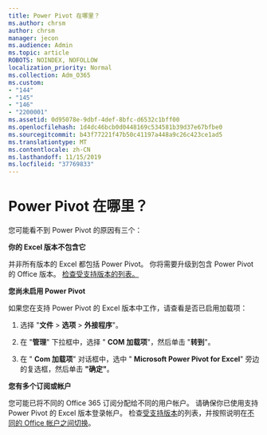 ```yaml
---
title: Power Pivot 在哪里？
ms.author: chrsm
author: chrsm
manager: jecon
ms.audience: Admin
ms.topic: article
ROBOTS: NOINDEX, NOFOLLOW
localization_priority: Normal
ms.collection: Adm_O365
ms.custom:
- "144"
- "145"
- "146"
- "2200001"
ms.assetid: 0d95078e-9dbf-4def-8bfc-d6532c1bff00
ms.openlocfilehash: 1d4dc46bcb0d0448169c534581b39d37e67bfbe0
ms.sourcegitcommit: b43f77221f47b50c41197a448a9c26c423ce1ad5
ms.translationtype: MT
ms.contentlocale: zh-CN
ms.lasthandoff: 11/15/2019
ms.locfileid: "37769833"
---
```

# <a name="where-is-power-pivot"></a>Power Pivot 在哪里？

您可能看不到 Power Pivot 的原因有三个：
  
**你的 Excel 版本不包含它**
  
并非所有版本的 Excel 都包括 Power Pivot。 你将需要升级到包含 Power Pivot 的 Office 版本。 [检查受支持版本的列表。](https://support.office.com/article/aa64e217-4b6e-410b-8337-20b87e1c2a4b.aspx)
  
**您尚未启用 Power Pivot**
  
如果您在支持 Power Pivot 的 Excel 版本中工作，请查看是否已启用加载项：
  
1. 选择 "**文件** \> **选项** \> **外接程序**"。

2. 在 "**管理**" 下拉框中，选择 " **COM 加载项**"，然后单击 "**转到**"。

3. 在 " **Com 加载项**" 对话框中，选中 " **Microsoft Power Pivot for Excel**" 旁边的复选框，然后单击 **"确定"**。

**您有多个订阅或帐户**
  
您可能已将不同的 Office 365 订阅分配给不同的用户帐户。 请确保你已使用支持 Power Pivot 的 Excel 版本登录帐户。 检查[受支持版本](https://support.office.com/article/aa64e217-4b6e-410b-8337-20b87e1c2a4b.aspx)的列表，并按照说明在[不同的 Office 帐户之间切换](https://support.office.com/article/b9582171-fd1f-4284-9846-bdd72bb28426.aspx#BKMK_WebSwitchAccounts)。
